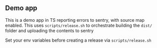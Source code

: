 ## Demo app

This is a demo app in TS reporting errors to sentry, with source map enabled. This uses `scripts/release.sh` to orchestrate building the `dist/` folder and uploading the contents to sentry

Set your env variables before creating a release via `scripts/release.sh`
